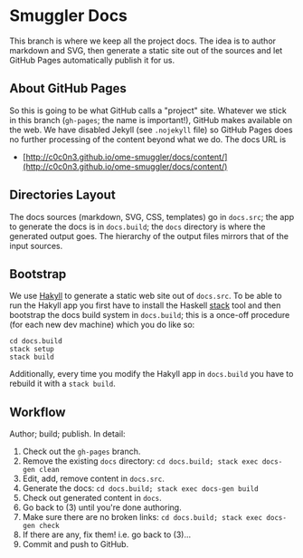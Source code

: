 Smuggler Docs
=============

This branch is where we keep all the project docs. The idea is to author
markdown and SVG, then generate a static site out of the sources and let
GitHub Pages automatically publish it for us.

About GitHub Pages
------------------
So this is going to be what GitHub calls a "project" site. Whatever we stick
in this branch (`gh-pages`; the name is important!), GitHub makes available
on the web. We have disabled Jekyll (see `.nojekyll` file) so GitHub Pages
does no further processing of the content beyond what we do. The docs URL
is

* [http://c0c0n3.github.io/ome-smuggler/docs/content/](http://c0c0n3.github.io/ome-smuggler/docs/content/)

Directories Layout
------------------
The docs sources (markdown, SVG, CSS, templates) go in `docs.src`; the app
to generate the docs is in `docs.build`; the `docs` directory is where the
generated output goes. The hierarchy of the output files mirrors that of
the input sources.

Bootstrap
---------
We use [Hakyll][hakyll] to generate a static web site out of `docs.src`.
To be able to run the Hakyll app you first have to install the Haskell
[stack][stack-docs] tool and then bootstrap the docs build system in
`docs.build`; this is a once-off procedure (for each new dev machine)
which you do like so:

    cd docs.build
    stack setup
    stack build

Additionally, every time you modify the Hakyll app in `docs.build` you
have to rebuild it with a `stack build`.

Workflow
--------
Author; build; publish. In detail:

1. Check out the `gh-pages` branch.
2. Remove the existing `docs` directory: `cd docs.build; stack exec docs-gen clean`
3. Edit, add, remove content in `docs.src`.
4. Generate the docs: `cd docs.build; stack exec docs-gen build`
5. Check out generated content in `docs`.
6. Go back to (3) until you're done authoring.
7. Make sure there are no broken links: `cd docs.build; stack exec docs-gen check`
8. If there are any, fix them! i.e. go back to (3)...
9. Commit and push to GitHub.




[hakyll]: https://jaspervdj.be/hakyll/
    "Hakyll Home"

[stack-docs]: http://docs.haskellstack.org/en/stable/
    "stack Docs"
